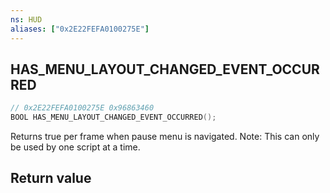 ```yaml
---
ns: HUD
aliases: ["0x2E22FEFA0100275E"]
---
```

## HAS_MENU_LAYOUT_CHANGED_EVENT_OCCURRED

```c
// 0x2E22FEFA0100275E 0x96863460
BOOL HAS_MENU_LAYOUT_CHANGED_EVENT_OCCURRED();
```

Returns true per frame when pause menu is navigated.
Note: This can only be used by one script at a time.

## Return value
